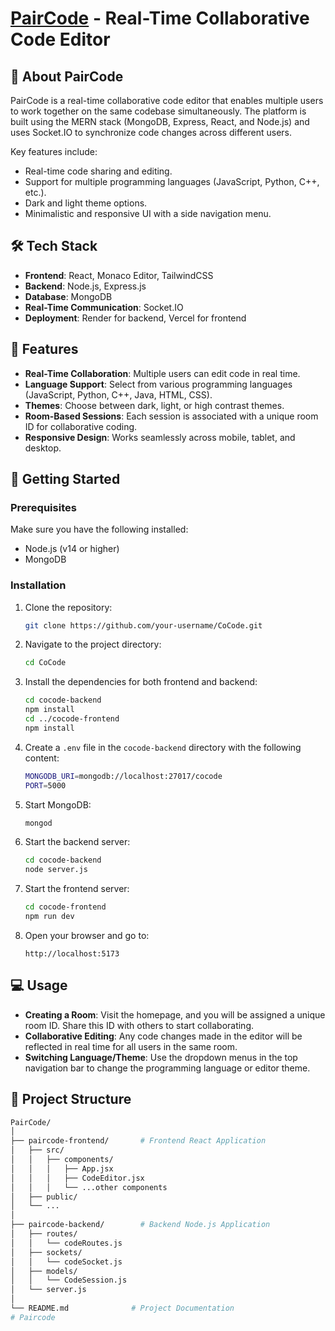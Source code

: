 # [PairCode](paircode.in) - Real-Time Collaborative Code Editor

## 📖 About PairCode

PairCode is a real-time collaborative code editor that enables multiple users to work together on the same codebase simultaneously. The platform is built using the MERN stack (MongoDB, Express, React, and Node.js) and uses Socket.IO to synchronize code changes across different users.

Key features include:
- Real-time code sharing and editing.
- Support for multiple programming languages (JavaScript, Python, C++, etc.).
- Dark and light theme options.
- Minimalistic and responsive UI with a side navigation menu.

## 🛠️ Tech Stack

- **Frontend**: React, Monaco Editor, TailwindCSS
- **Backend**: Node.js, Express.js
- **Database**: MongoDB
- **Real-Time Communication**: Socket.IO
- **Deployment**: Render for backend, Vercel for frontend

## 🎯 Features

- **Real-Time Collaboration**: Multiple users can edit code in real time.
- **Language Support**: Select from various programming languages (JavaScript, Python, C++, Java, HTML, CSS).
- **Themes**: Choose between dark, light, or high contrast themes.
- **Room-Based Sessions**: Each session is associated with a unique room ID for collaborative coding.
- **Responsive Design**: Works seamlessly across mobile, tablet, and desktop.

## 🚀 Getting Started

### Prerequisites

Make sure you have the following installed:
- Node.js (v14 or higher)
- MongoDB

### Installation

1. Clone the repository:
    ```bash
    git clone https://github.com/your-username/CoCode.git
    ```

2. Navigate to the project directory:
    ```bash
    cd CoCode
    ```

3. Install the dependencies for both frontend and backend:
    ```bash
    cd cocode-backend
    npm install
    cd ../cocode-frontend
    npm install
    ```

4. Create a `.env` file in the `cocode-backend` directory with the following content:
    ```bash
    MONGODB_URI=mongodb://localhost:27017/cocode
    PORT=5000
    ```

5. Start MongoDB:
    ```bash
    mongod
    ```

6. Start the backend server:
    ```bash
    cd cocode-backend
    node server.js
    ```

7. Start the frontend server:
    ```bash
    cd cocode-frontend
    npm run dev
    ```

8. Open your browser and go to:
    ```
    http://localhost:5173
    ```

## 💻 Usage

- **Creating a Room**: Visit the homepage, and you will be assigned a unique room ID. Share this ID with others to start collaborating.
- **Collaborative Editing**: Any code changes made in the editor will be reflected in real time for all users in the same room.
- **Switching Language/Theme**: Use the dropdown menus in the top navigation bar to change the programming language or editor theme.

## 📂 Project Structure

```bash
PairCode/
│
├── paircode-frontend/       # Frontend React Application
│   ├── src/
│   │   ├── components/
│   │   │   ├── App.jsx
│   │   │   ├── CodeEditor.jsx
│   │   │   └── ...other components
│   ├── public/
│   └── ...
│
├── paircode-backend/        # Backend Node.js Application
│   ├── routes/
│   │   └── codeRoutes.js
│   ├── sockets/
│   │   └── codeSocket.js
│   ├── models/
│   │   └── CodeSession.js
│   └── server.js
│
└── README.md              # Project Documentation
#   P a i r c o d e  
 